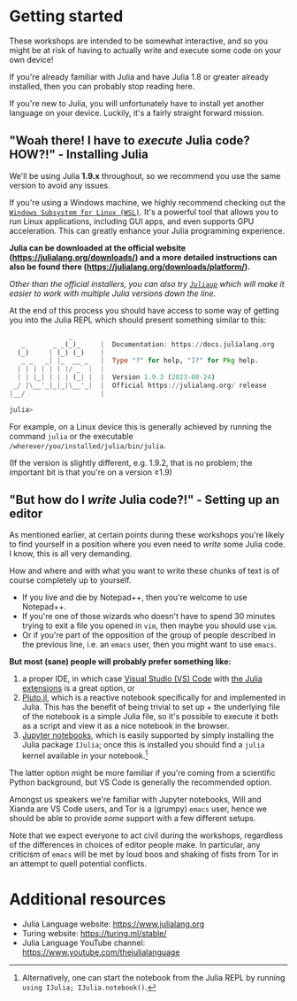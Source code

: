 # Getting started

These workshops are intended to be somewhat interactive, and so you might be at risk of having to actually write and execute some code on your own device!

If you're already familiar with Julia and have Julia 1.8 or greater already installed, then you can probably stop reading here.

If you're new to Julia, you will unfortunately have to install yet another language on your device. Luckily, it's a fairly straight forward mission.

## "Woah there! I have to *execute* Julia code? HOW?!" - Installing Julia

We'll be using Julia **1.9.x** throughout, so we recommend you use the same version to avoid any issues.

If you're using a Windows machine, we highly recommend checking out the [`Windows Subsystem for Linux (WSL)`](https://learn.microsoft.com/en-us/windows/wsl/install). It's a powerful tool that allows you to run Linux applications, including GUI apps, and even supports GPU acceleration. This can greatly enhance your Julia programming experience.

**Julia can be downloaded at the official website (https://julialang.org/downloads/) and a more detailed instructions can also be found there (https://julialang.org/downloads/platform/).**

*Other than the official installers, you can also try [`Juliaup`](https://github.com/JuliaLang/juliaup) which will make it easier to work with multiple Julia versions down the line.*

At the end of this process you should have access to some way of getting you into the Julia REPL which should present something similar to this:

```julia
               _
   _       _ _(_)_     |  Documentation: https://docs.julialang.org
  (_)     | (_) (_)    |
   _ _   _| |_  __ _   |  Type "?" for help, "]?" for Pkg help.
  | | | | | | |/ _` |  |
  | | |_| | | | (_| |  |  Version 1.9.3 (2023-08-24)
 _/ |\__'_|_|_|\__'_|  |  Official https://julialang.org/ release
|__/                   |

julia> 
```

For example, on a Linux device this is generally achieved by running the command `julia` or the executable `/wherever/you/installed/julia/bin/julia`.

(If the version is slightly different, e.g. 1.9.2, that is no problem; the important bit is that you're on a version ≥1.9)

## "But how do I *write* Julia code?!" - Setting up an editor

As mentioned earlier, at certain points during these workshops you're likely to find yourself in a position where you even need to *write* some Julia code. I know, this is all very demanding.

How and where and with what you want to write these chunks of text is of course completely up to yourself.

- If you live and die by Notepad++, then you're welcome to use Notepad++.
- If you're one of those wizards who doesn't have to spend 30 minutes trying to exit a file you opened in `vim`, then maybe you should use `vim`.
- Or if you're part of the opposition of the group of people described in the previous line, i.e. an `emacs` user, then you might want to use `emacs`.

**But most (sane) people will probably prefer something like:**
1. a proper IDE, in which case [Visual Studio (VS) Code](https://code.visualstudio.com/) with [the Julia extensions](https://www.julia-vscode.org/) is a great option, or
2. [Pluto.jl](https://github.com/fonsp/Pluto.jl), which is a reactive notebook specifically for and implemented in Julia. This has the benefit of being trivial to set up + the underlying file of the notebook is a simple Julia file, so it's possible to execute it both as a script and view it as a nice notebook in the browser.
3. [Jupyter notebooks](https://jupyter.org/), which is easily supported by simply installing the Julia package `IJulia`; once this is installed you should find a `julia` kernel available in your notebook.[^1]

The latter option might be more familiar if you're coming from a scientific Python background, but VS Code is generally the recommended option.

Amongst us speakers we're familiar with Jupyter notebooks, Will and Xianda are VS Code users, and Tor is a (grumpy) `emacs` user, hence we should be able to provide _some_ support with a few different setups.

Note that we expect everyone to act civil during the workshops, regardless of the differences in choices of editor people make. 
In particular, any criticism of `emacs` will be met by loud boos and shaking of fists from Tor in an attempt to quell potential conflicts.

# Additional resources
- Julia Language website: https://www.julialang.org
- Turing website: https://turing.ml/stable/
- Julia Language YouTube channel: https://www.youtube.com/thejulialanguage

[^1]: Alternatively, one can start the notebook from the Julia REPL by running `using IJulia; IJulia.notebook()`.
